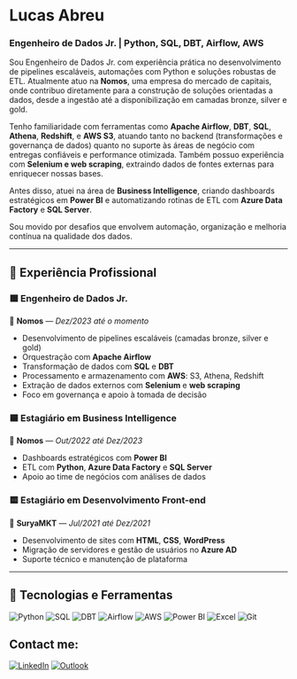 # Lucas Abreu

### Engenheiro de Dados Jr. | Python, SQL, DBT, Airflow, AWS

Sou Engenheiro de Dados Jr. com experiência prática no desenvolvimento de pipelines escaláveis, automações com Python e soluções robustas de ETL. Atualmente atuo na **Nomos**, uma empresa do mercado de capitais, onde contribuo diretamente para a construção de soluções orientadas a dados, desde a ingestão até a disponibilização em camadas bronze, silver e gold.

Tenho familiaridade com ferramentas como **Apache Airflow**, **DBT**, **SQL**, **Athena**, **Redshift**, e **AWS S3**, atuando tanto no backend (transformações e governança de dados) quanto no suporte às áreas de negócio com entregas confiáveis e performance otimizada. Também possuo experiência com **Selenium e web scraping**, extraindo dados de fontes externas para enriquecer nossas bases.

Antes disso, atuei na área de **Business Intelligence**, criando dashboards estratégicos em **Power BI** e automatizando rotinas de ETL com **Azure Data Factory** e **SQL Server**.

Sou movido por desafios que envolvem automação, organização e melhoria contínua na qualidade dos dados.

---

## 🚀 Experiência Profissional

### 🟩 Engenheiro de Dados Jr.  
📍 **Nomos** — *Dez/2023 até o momento*  
- Desenvolvimento de pipelines escaláveis (camadas bronze, silver e gold)  
- Orquestração com **Apache Airflow**  
- Transformação de dados com **SQL** e **DBT**  
- Processamento e armazenamento com **AWS**: S3, Athena, Redshift  
- Extração de dados externos com **Selenium** e **web scraping**  
- Foco em governança e apoio à tomada de decisão

### 🟦 Estagiário em Business Intelligence  
📍 **Nomos** — *Out/2022 até Dez/2023*  
- Dashboards estratégicos com **Power BI**  
- ETL com **Python**, **Azure Data Factory** e **SQL Server**  
- Apoio ao time de negócios com análises de dados  

### 🟨 Estagiário em Desenvolvimento Front-end  
📍 **SuryaMKT** — *Jul/2021 até Dez/2021*  
- Desenvolvimento de sites com **HTML**, **CSS**, **WordPress**  
- Migração de servidores e gestão de usuários no **Azure AD**  
- Suporte técnico e manutenção de plataforma

---

## 🧠 Tecnologias e Ferramentas

![Python](https://img.shields.io/badge/Python-3776AB?style=for-the-badge&logo=python&logoColor=white)
![SQL](https://img.shields.io/badge/SQL-4479A1?style=for-the-badge&logo=postgresql&logoColor=white)
![DBT](https://img.shields.io/badge/DBT-FF694B?style=for-the-badge&logo=dbt&logoColor=white)
![Airflow](https://img.shields.io/badge/Airflow-017CEE?style=for-the-badge&logo=apacheairflow&logoColor=white)
![AWS](https://img.shields.io/badge/AWS-232F3E?style=for-the-badge&logo=amazonaws&logoColor=white)
![Power BI](https://img.shields.io/badge/Power%20BI-F2C811?style=for-the-badge&logo=powerbi&logoColor=black)
![Excel](https://img.shields.io/badge/Excel-217346?style=for-the-badge&logo=microsoftexcel&logoColor=white)
![Git](https://img.shields.io/badge/Git-F05032?style=for-the-badge&logo=git&logoColor=white)

## Contact me:

[![LinkedIn](https://img.shields.io/badge/LinkedIn-0077B5?style=for-the-badge&logo=linkedin&logoColor=white)](https://www.linkedin.com/in/lucas-dantas-abreu/)
[![Outlook](https://img.shields.io/badge/Outlook-0078D4?style=for-the-badge&logo=microsoft-outlook&logoColor=white)](mailto:lucasdantasdabreu@outlook.com.br)


